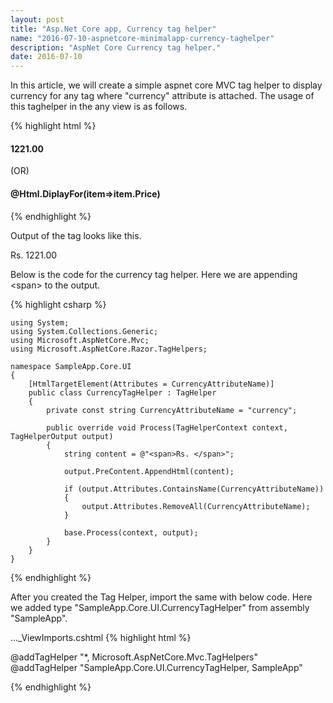 ```yaml
---
layout: post
title: "Asp.Net Core app, Currency tag helper"
name: "2016-07-10-aspnetcore-minimalapp-currency-taghelper"
description: "AspNet Core Currency tag helper."
date: 2016-07-10
---
```


<p>
In this article, we will create a simple aspnet core MVC tag helper to display currency for any tag where "currency" attribute is attached. The usage of this taghelper in the any view is as follows.
</p>

{% highlight html %}
    <h4 currency>1221.00</h4>
    (OR)
    <h4 currency>@Html.DiplayFor(item=>item.Price)</h4>

{% endhighlight %}

Output of the tag looks like this.
<p class="output">
Rs. 1221.00
</p>

<p>Below is the code for the currency tag helper. Here we are appending &lt;span&gt; to the output.</p>

{% highlight csharp %}

    using System;
    using System.Collections.Generic;
    using Microsoft.AspNetCore.Mvc;
    using Microsoft.AspNetCore.Razor.TagHelpers;

    namespace SampleApp.Core.UI
    {
        [HtmlTargetElement(Attributes = CurrencyAttributeName)]
        public class CurrencyTagHelper : TagHelper
        {
            private const string CurrencyAttributeName = "currency";

            public override void Process(TagHelperContext context, TagHelperOutput output)
            {
                string content = @"<span>Rs. </span>";

                output.PreContent.AppendHtml(content);

                if (output.Attributes.ContainsName(CurrencyAttributeName))
                {
                    output.Attributes.RemoveAll(CurrencyAttributeName);
                }

                base.Process(context, output);
            }
        }
    }

{% endhighlight %}

<p>After you created the Tag Helper, import the same with below code. Here we added type "SampleApp.Core.UI.CurrencyTagHelper" from assembly "SampleApp".</p>

..._ViewImports.cshtml
{% highlight html %}

@addTagHelper "*, Microsoft.AspNetCore.Mvc.TagHelpers"
@addTagHelper "SampleApp.Core.UI.CurrencyTagHelper, SampleApp"

{% endhighlight %}